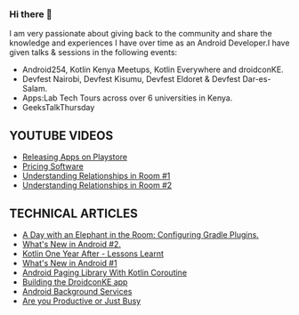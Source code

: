 ### Hi there 👋

I am very passionate about giving back to the community and share the knowledge and experiences I have over time as an Android Developer.I have given talks & sessions in the following events:
- Android254, Kotlin Kenya Meetups, Kotlin Everywhere and droidconKE. 
- Devfest Nairobi, Devfest Kisumu, Devfest Eldoret & Devfest Dar-es-Salam.  
- Apps:Lab Tech Tours across over 6 universities in Kenya. 
- GeeksTalkThursday  

## YOUTUBE VIDEOS

- [Releasing Apps on Playstore](https://youtu.be/ajWQmWxT5kc) 
- [Pricing Software](https://youtu.be/Y0g_2Sx5Olc) 
- [Understanding Relationships in Room #1](https://youtu.be/Ocw-G7Cmp9A) 
- [Understanding Relationships in Room #2](https://youtu.be/MZkGzs7r088) 

## TECHNICAL ARTICLES

- [A Day with an Elephant in the Room: Configuring Gradle Plugins.](https://medium.com/@harunwangereka/a-day-with-an-elephant-in-the-room-configuring-gradle-plugins-3331b0be64c7) 
- [What's New in Android #2.](https://medium.com/@harunwangereka/whats-new-in-android-2-a-ton-of-updates-ba4f2804890c)  
- [Kotlin One Year After - Lessons Learnt](https://medium.com/@harunwangereka/kotlin-one-year-after-lessons-learnt-1a9f0822f53c) 
- [What's New in Android #1](https://medium.com/@harunwangereka/whats-new-in-android-a-technical-approach-bdb13d0a3ce) 
- [Android Paging Library With Kotlin Coroutine](https://medium.com/@harunwangereka/android-paging-library-with-kotlin-coroutines-b96602e3fae3) 
- [Building the DroidconKE app](https://medium.com/@harunwangereka/building-droidconke-android-app-5f91c406faac) 
- [Android Background Services](https://medium.com/@harunwangereka/android-background-services-b5aac6be3f04) 
- [Are you Productive or Just Busy](https://medium.com/@harunwangereka/are-you-productive-or-just-busy-69abecebf043) 


